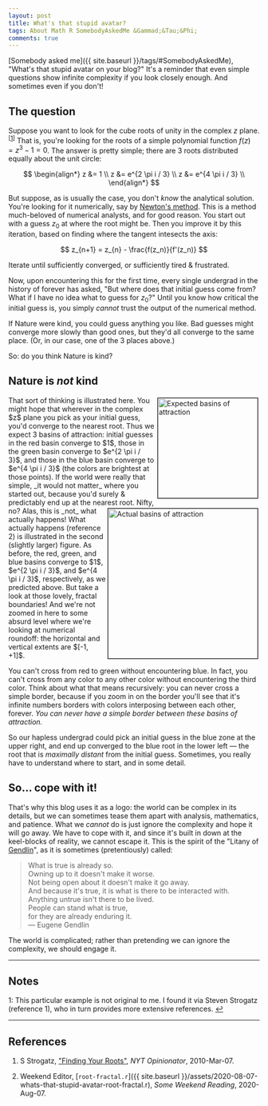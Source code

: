 ```yaml
---
layout: post
title: What's that stupid avatar?
tags: About Math R SomebodyAskedMe &Gammad;&Tau;&Phi;
comments: true
---
```


[Somebody asked me]({{ site.baseurl }}/tags/#SomebodyAskedMe), "What's that stupid avatar
on your blog?"  It's a reminder that even simple questions show infinite complexity if you
look closely enough.  And sometimes even if you don't!  

## The question  

Suppose you want to look for the cube roots of unity in the complex $z$ plane.<sup id="fn1a">[[1](#fn1)]</sup>
That is, you're looking for the roots of a simple polynomial function $f(z) = z^3 - 1 = 0$.  The
answer is pretty simple; there are 3 roots distributed equally about the unit circle:

$$
\begin{align*}
  z &= 1               \\
  z &= e^{2 \pi i / 3} \\
  z &= e^{4 \pi i / 3} \\
\end{align*}
$$

But suppose, as is usually the case, you don't _know_ the analytical solution.  You're
looking for it numerically, say by 
[Newton's method](https://en.wikipedia.org/wiki/Newton%27s_method).  This is a method
much-beloved of numerical analysts, and for good reason.  You start out with a guess $z_0$
at where the root might be.  Then you improve it by this iteration, based on finding where
the tangent intesects the axis:  

$$
z_{n+1} = z_{n} - \frac{f(z_n)}{f'(z_n)}
$$

Iterate until sufficiently converged, or sufficiently tired &amp; frustrated.  

Now, upon encountering this for the first time, every single undergrad in the history of
forever has asked, "But where does that initial guess come from?  What if I have no idea
what to guess for $z_0$?"  Until you know how critical the initial guess is, you simply
_cannot_ trust the output of the numerical method.  

If Nature were kind, you could guess anything you like.  Bad guesses might converge more
slowly than good ones, but they'd all converge to the same place.  (Or, in our case, one 
of the 3 places above.)  

So: do you think Nature is kind?  

## Nature is _not_ kind

<!-- *** figure/figcaption -->
<img src="{{ site.baseurl }}/images/2020-08-07-whats-that-stupid-avatar-expected.png" width="200" height="200" alt="Expected basins of attraction" title="Expected basins of attraction"  style="float: right; margin: 3px 3px 3px 3px; border: 1px solid #000000;">
That sort of thinking is illustrated here.  You might hope that wherever in the complex
$z$ plane you pick as your initial guess, you'd converge to the nearest root.  Thus we
expect 3 basins of attraction: initial guesses in the red basin converge to $1$, those in
the green basin converge to $e^{2 \pi i / 3}$, and those in the blue basin converge to
$e^{4 \pi i / 3}$ (the colors are brightest at those points).  If the world were really
that simple, _it would not matter_ where you started out, because you'd surely &amp;
predictably end up at the nearest root.  Nifty, no?  

<!-- *** figure/figcaption -->
<img src="{{ site.baseurl }}/images/root-fractal-1000.png" width="300" height="300" alt="Actual basins of attraction" title="Actual basins of attraction" style="float: right; margin: 3px 3px 3px 3px; border: 1px solid #000000;">
Alas, this is _not_ what actually happens!  What actually happens (reference 2) is illustrated in the
second (slightly larger) figure.  As before, the red, green, and blue basins converge to 
$1$, $e^{2 \pi i / 3}$, and $e^{4 \pi i / 3}$, respectively, as we predicted above.  
But take a look at those lovely, fractal boundaries!  And we're not zoomed in here to some 
absurd level where we're looking at numerical roundoff: the horizontal and vertical extents are
$[-1, +1]$.  

You can't cross from red to green without encountering blue.  In fact, you can't cross from
any color to any other color without encountering the third color.  Think about what that
means recursively: you can never cross a simple border, because if you zoom in on the
border you'll see that it's infinite numbers borders with colors interposing between each
other, forever.  _You can never have a simple border between these basins of attraction._  

So our hapless undergrad could pick an initial guess in the blue zone at the upper right,
and end up converged to the blue root in the lower left &mdash; the root that is
_maximally distant_ from the initial guess.  Sometimes, you really have to understand
where to start, and in some detail.  

## So... cope with it!  

That's why this blog uses it as a logo: the world can be complex in its details, but we
can sometimes tease them apart with analysis, mathematics, and patience.  What we _cannot_
do is just ignore the complexity and hope it will go away.  We have to cope with it, and
since it's built in down at the keel-blocks of reality, we cannot escape
it.  This is the spirit of the "Litany of [Gendlin](https://en.wikipedia.org/wiki/Eugene_Gendlin)",
as it is sometimes (pretentiously) called:  

>What is true is already so.  
>Owning up to it doesn't make it worse.  
>Not being open about it doesn't make it go away.  
>And because it's true, it is what is there to be interacted with.  
>Anything untrue isn't there to be lived.  
>People can stand what is true,  
>for they are already enduring it.  
> &mdash; Eugene Gendlin

The world is complicated; rather than pretending we can ignore the complexity, we should engage it.  

---

## Notes  

<a id="fn1">1</a>: This particular example is not original to me.  I found it via Steven
Strogatz (reference 1), who in turn provides more extensive references. [↩](#fn1a)  

---

## References  

1. S Strogatz, ["Finding Your Roots"](http://opinionator.blogs.nytimes.com/2010/03/07/finding-your-roots/), _NYT Opinionator_, 2010-Mar-07.  

2. Weekend Editor, [`root-fractal.r`]({{ site.baseurl }}/assets/2020-08-07-whats-that-stupid-avatar-root-fractal.r), _Some Weekend Reading_, 2020-Aug-07.  
